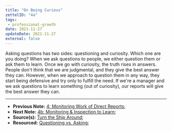 ```yaml
---
title: "On Being Curious"
zettelID: "4a"
tags:
 - professional-growth
date: 2021-11-27
updateDate: 2021-11-27
external: false
---
```


Asking questions has two sides: questioning and curiosity. Which one are you doing? When we ask questions to people, we either question them or ask them to learn. Once we go with curiosity, the truth rises in answers. People don't think that we are judgmental, and they give the best answer they can. However, when we approach to question them in any way, they start being defensive and try only to fulfill the need. If we're a manager and we ask questions to learn something (out of curiosity), our reports will give the best answer they can.

---

- **Previous Note:** [4: Monitoring Work of Direct Reports](/notes/4/);
- **Next Note:** [4b: Monitoring & Inspection to Learn](/notes/4b/);
- **Source(s):** [Turn the Ship Around](/books/turn-the-ship-around-summary-book-chapter-notes/);
- **Resourced:** [Questioning vs. Asking](/questioning-vs-asking/);
